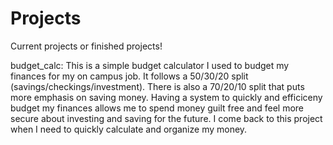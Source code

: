 # Projects
Current projects or finished projects!

budget_calc: This is a simple budget calculator I used to budget my finances for my on campus job. It follows a 50/30/20 split (savings/checkings/investment). There is also a 70/20/10 split that puts more emphasis on saving money. Having a system to quickly and efficiceny budget my finances allows me to spend money guilt free and feel more secure about investing and saving for the future. I come back to this project when I need to quickly calculate and organize my money. 
